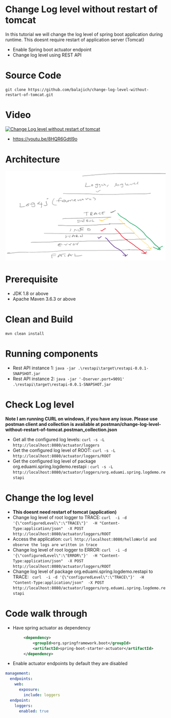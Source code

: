 # Change Log level without restart of tomcat
In this tutorial we will change the log level of spring boot application during runtime. This doesnt require restart 
of application server (Tomcat)
- Enable Spring boot actuator endpoint
- Change log level using REST API
# Source Code 
    git clone https://github.com/balajich/change-log-level-without-restart-of-tomcat.git
# Video
[![Change Log level without restart of tomcat](https://img.youtube.com/vi/o2sXKa9W4OM/0.jpg)](https://www.youtube.com/watch?v=o2sXKa9W4OM)
- https://youtu.be/8HQR6GdtI9o
# Architecture
![architecture](architecture.png "architecture")
# Prerequisite
- JDK 1.8 or above
- Apache Maven 3.6.3 or above
# Clean and Build
    mvn clean install
# Running components
- Rest API instance 1: ``` java -jar .\restapi\target\restapi-0.0.1-SNAPSHOT.jar ``` 
- Rest API instance 2: ``` java -jar '-Dserver.port=9091' .\restapi\target\restapi-0.0.1-SNAPSHOT.jar ``` 
# Check Log level 
**Note I am running CURL on windows, if you have any issue. Please use postman client and collection is available 
at postman/change-log-level-without-restart-of-tomcat.postman_collection.json**
- Get all the configured log levels: ``` curl -s -L  http://localhost:8080/actuator/loggers ``` 
- Get the configured log level of ROOT: ``` curl -s -L  http://localhost:8080/actuator/loggers/ROOT ```
- Get the configured log level of package org.eduami.spring.logdemo.restapi : ``` curl -s -L  http://localhost:8080/actuator/loggers/org.eduami.spring.logdemo.restapi ```
# Change the log level
-  **This doesnt need restart of tomcat (application)**
- Change log level of root logger to TRACE:  ``` curl  -i -d '{\"configuredLevel\":\"TRACE\"}'  -H "Content-Type:application/json"  -X POST  http://localhost:8080/actuator/loggers/ROOT ```
- Access the application:  ``` curl http://localhost:8080/helloWorld and observe the logs are written in trace ```
- Change log level of root logger to ERROR: ``` curl  -i -d '{\"configuredLevel\":\"ERROR\"}'  -H "Content-Type:application/json"  -X POST  http://localhost:8080/actuator/loggers/ROOT ```
- Change log level of package org.eduami.spring.logdemo.restapi to TRACE: ```  curl  -i -d '{\"configuredLevel\":\"TRACE\"}'  -H "Content-Type:application/json"  -X POST  http://localhost:8080/actuator/loggers/org.eduami.spring.logdemo.restapi ```
# Code walk through
- Have spring actuator as dependency

```xml
        <dependency>
            <groupId>org.springframework.boot</groupId>
            <artifactId>spring-boot-starter-actuator</artifactId>
        </dependency>
```
- Enable actuator endpoints by default they are disabled

```yaml
management:
  endpoints:
    web:
      exposure:
        include: loggers
  endpoint:
    loggers:
      enabled: true
```